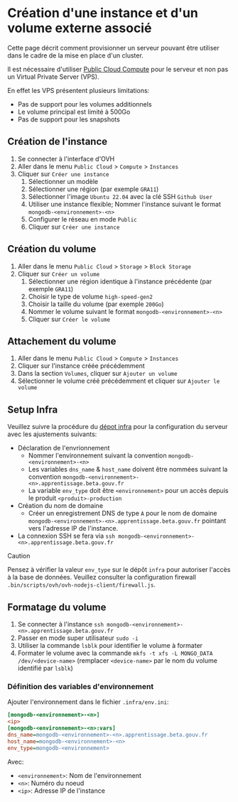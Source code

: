 # Création d'une instance et d'un volume externe associé

Cette page décrit comment provisionner un serveur pouvant être utiliser dans le cadre de la mise en place d'un cluster.

Il est nécessaire d'utiliser [Public Cloud Compute](https://www.ovhcloud.com/fr/public-cloud/compute/) pour le serveur et non pas un Virtual Private Server (VPS).

En effet les VPS présentent plusieurs limitations:
- Pas de support pour les volumes additionnels
- Le volume principal est limité à 500Go
- Pas de support pour les snapshots

## Création de l'instance

1. Se connecter à l'interface d'OVH
2. Aller dans le menu `Public Cloud` > `Compute` > `Instances`
3. Cliquer sur `Créer une instance`
   1. Sélectionner un modèle
   2. Sélectionner une région (par exemple `GRA11`)
   3. Sélectionner l'image `Ubuntu 22.04` avec la clé SSH `Github User`
   4. Utiliser une instance flexible; Nommer l'instance suivant le format `mongodb-<environnement>-<n>`
   5. Configurer le réseau en mode `Public`
   6. Cliquer sur `Créer une instance`

## Création du volume

1. Aller dans le menu `Public Cloud` > `Storage` > `Block Storage`
2. Cliquer sur `Créer un volume`
   1. Sélectionner une région identique à l'instance précédente (par exemple `GRA11`)
   2. Choisir le type de volume `high-speed-gen2`
   3. Choisir la taille du volume (par exemple `200Go`)
   4. Nommer le volume suivant le format `mongodb-<environnement>-<n>`
   5. Cliquer sur `Créer le volume`

## Attachement du volume

1. Aller dans le menu `Public Cloud` > `Compute` > `Instances`
2. Cliquer sur l'instance créée précédemment
3. Dans la section `Volumes`, cliquer sur `Ajouter un volume`
4. Sélectionner le volume créé précédemment et cliquer sur `Ajouter le volume`

## Setup Infra

Veuillez suivre la procédure du [dépot infra](https://github.com/mission-apprentissage/infra/blob/main/docs/provisionning.md) pour la configuration du serveur avec les ajustements suivants:

- Déclaration de l'envrionnement
  - Nommer l'environnement suivant la convention `mongodb-<environnement>-<n>`
  - Les variables `dns_name` & `host_name` doivent être nommées suivant la convention `mongodb-<environnement>-<n>.apprentissage.beta.gouv.fr`
  - La variable `env_type` doit être `<environnement>` pour un accès depuis le produit `<produit>-production`
- Création du nom de domaine
  - Créer un enregistrement DNS de type `A` pour le nom de domaine `mongodb-<environnement>-<n>.apprentissage.beta.gouv.fr` pointant vers l'adresse IP de l'instance.
- La connexion SSH se fera via `ssh mongodb-<environnement>-<n>.apprentissage.beta.gouv.fr`

> [!CAUTION]
> Pensez à vérifier la valeur `env_type` sur le dépôt `infra` pour autoriser l'accès à la base de données. Veuillez consulter la configuration firewall `.bin/scripts/ovh/ovh-nodejs-client/firewall.js`.

## Formatage du volume

1. Se connecter à l'instance `ssh mongodb-<environnement>-<n>.apprentissage.beta.gouv.fr`
2. Passer en mode super utilisateur `sudo -i`
3. Utiliser la commande `lsblk` pour identifier le volume à formater
4. Formater le volume avec la commande `mkfs -t xfs -L MONGO_DATA /dev/<device-name>` (remplacer `<device-name>` par le nom du volume identifié par `lsblk`)

### Définition des variables d'environnement

Ajouter l'environnement dans le fichier `.infra/env.ini`:

```ini
[mongodb-<environnement>-<n>]
<ip>
[mongodb-<environnement>-<n>:vars]
dns_name=mongodb-<environnement>-<n>.apprentissage.beta.gouv.fr
host_name=mongodb-<environnement>-<n>
env_type=mongodb-<environnement>
```

Avec:

- `<environnement>`: Nom de l'environnement
- `<n>`: Numéro du noeud
- `<ip>`: Adresse IP de l'instance
